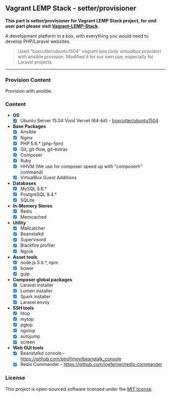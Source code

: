 ## Vagrant LEMP Stack - setter/provisioner

**This part is setter/provisioner for Vagrant LEMP Stack project, for end user part please visit [Vagrant-LEMP-Stack](https://github.com/juy/Vagrant-LEMP-Stack).**

A development platform in a box, with everything you would need to develop PHP/Laravel websites.

> Used "boxcutter/ubuntu1504" vagrant box *(only virtualbox provider)* with ansible provision. Modified it for our own use, especially for Laravel projects.

----------

### Provision Content

Provision with ansible.

### Content

- **OS**
	- [x] Ubuntu Server 15.04 Vivid Vervet (64-bit) - [boxcutter/ubuntu1504](https://atlas.hashicorp.com/boxcutter/boxes/ubuntu1504)
- **Base Packages**
	- [x] Ansible
	- [x] Nginx
	- [x] PHP 5.6.* (php-fpm)
	- [x] Git, git-flow, git-extras
	- [x] Composer
	- [x] Ruby
	- [x] HHVM (We use for composer speed up with "composerh" command)
    - [x] VirtualBox Guest Additions
- **Databases**
	- [x] MySQL 5.6.*
	- [x] PostgreSQL 9.4.*
	- [x] SQLite
- **In-Memory Stores**
	- [x] Redis
	- [x] Memcached
- **Utility**
	- [x] Mailcatcher
	- [x] Beanstalkd
	- [x] Supervisord
	- [x] Blackfire profiler
	- [x] Ngrok
- **Asset tools**
	- [x] node.js 5.5.*, npm
	- [x] bower
	- [x] gulp
- **Composer global packages**
    - [x] Laravel installer
	- [x] Lumen installer
	- [x] Spark installer
	- [x] Laravel envoy
- **SSH tools**
	- [x] htop
	- [x] mytop
	- [x] pgtop
	- [x] ngxtop
	- [x] autojump
	- [x] screen
- **Web GUI tools**
	- [x] Beanstalkd console - https://github.com/ptrofimov/beanstalk_console
	- [x] Redis Commander - https://github.com/joeferner/redis-commander

### License

This project is open-sourced software licensed under the [MIT license][mit-url].



[mit-url]: http://opensource.org/licenses/MIT
